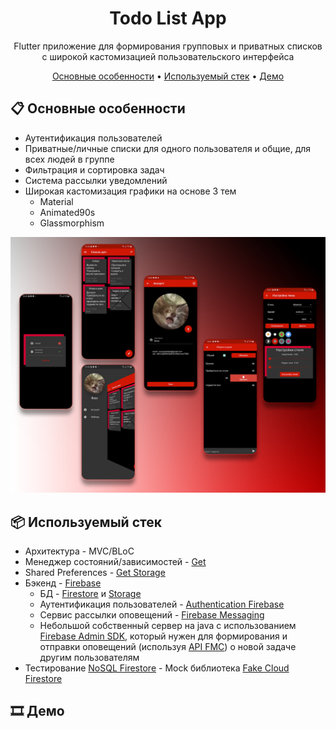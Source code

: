 <div align="center">

# Todo List App

Flutter приложение для формирования групповых и приватных списков с широкой кастомизацией пользовательского интерфейса

[Основные особенности](#-основные-особенности) •
[Используемый стек](#-используемый-стек) •
[Демо](#%EF%B8%8F-демо)

</div>

## 📋 Основные особенности

- Аутентификация пользователей
- Приватные/личные списки для одного пользователя и общие, для всех людей в группе
- Фильтрация и сортировка задач
- Система рассылки уведомлений
- Широкая кастомизация графики на основе 3 тем
  -  Material
  - Animated90s
  - Glassmorphism

![material](github_assets/material.png)

## 📦 Используемый стек

- Архитектура - MVC/BLoC
- Менеджер состояний/зависимостей - [Get](https://pub.dev/packages/get)
- Shared Preferences - [Get Storage](https://pub.dev/packages/get_storage) 
- Бэкенд - [Firebase](https://firebase.google.com/)
  - БД - [Firestore](https://firebase.google.com/docs/firestore) и [Storage](https://firebase.google.com/docs/storage)
  - Аутентификация пользователей - [Authentication Firebase](https://firebase.google.com/docs/auth)
  - Сервис рассылки оповещений - [Firebase Messaging](https://firebase.google.com/docs/cloud-messaging)
  - Небольшой собственный сервер на java с использованием [Firebase Admin SDK](https://firebase.google.com/docs/admin/setup), который нужен для формирования и отправки оповещений (используя [API FMC](https://firebase.google.com/docs/cloud-messaging)) о новой задаче другим пользователям
- Тестирование [NoSQL Firestore](https://firebase.google.com/docs/firestore) - Mock библиотека [Fake Cloud Firestore](https://pub.dev/packages/fake_cloud_firestore) 

## 🎞️ Демо
